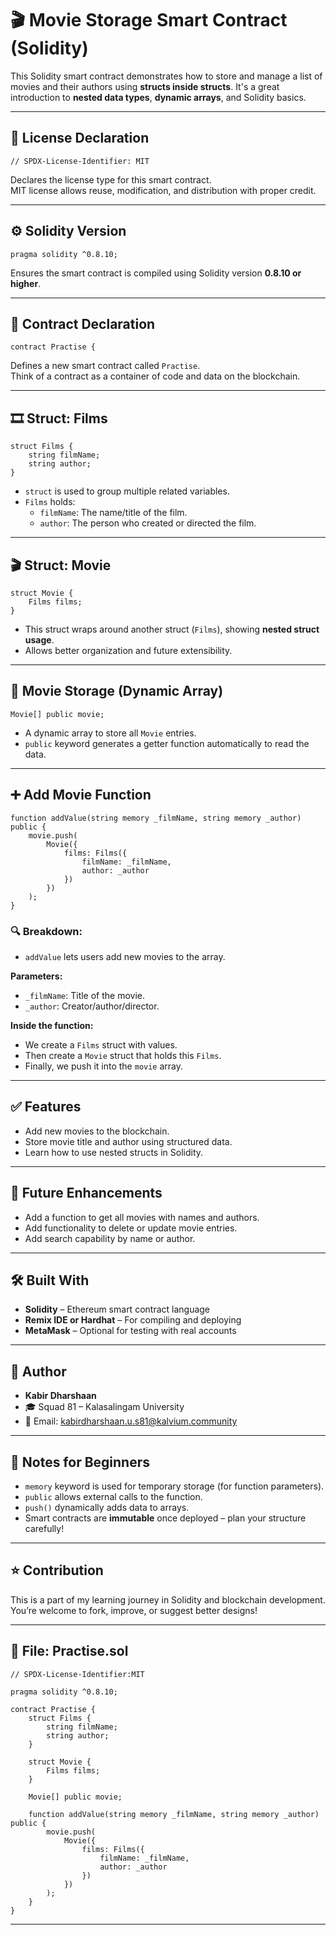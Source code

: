 
# 🎬 Movie Storage Smart Contract (Solidity)

This Solidity smart contract demonstrates how to store and manage a list of movies and their authors using **structs inside structs**. It's a great introduction to **nested data types**, **dynamic arrays**, and Solidity basics.

---

## 📜 License Declaration

```solidity
// SPDX-License-Identifier: MIT
```

Declares the license type for this smart contract.  
MIT license allows reuse, modification, and distribution with proper credit.

---

## ⚙️ Solidity Version

```solidity
pragma solidity ^0.8.10;
```

Ensures the smart contract is compiled using Solidity version **0.8.10 or higher**.

---

## 🧱 Contract Declaration

```solidity
contract Practise {
```

Defines a new smart contract called `Practise`.  
Think of a contract as a container of code and data on the blockchain.

---

## 🎞️ Struct: Films

```solidity
struct Films {
    string filmName;
    string author;
}
```

- `struct` is used to group multiple related variables.  
- `Films` holds:
  - `filmName`: The name/title of the film.  
  - `author`: The person who created or directed the film.

---

## 🎬 Struct: Movie

```solidity
struct Movie {
    Films films;
}
```

- This struct wraps around another struct (`Films`), showing **nested struct usage**.  
- Allows better organization and future extensibility.

---

## 🎥 Movie Storage (Dynamic Array)

```solidity
Movie[] public movie;
```

- A dynamic array to store all `Movie` entries.  
- `public` keyword generates a getter function automatically to read the data.

---

## ➕ Add Movie Function

```solidity
function addValue(string memory _filmName, string memory _author) public {
    movie.push(
        Movie({
            films: Films({
                filmName: _filmName,
                author: _author
            })
        })
    );
}
```

### 🔍 Breakdown:

- `addValue` lets users add new movies to the array.

**Parameters:**

- `_filmName`: Title of the movie.
- `_author`: Creator/author/director.

**Inside the function:**

- We create a `Films` struct with values.  
- Then create a `Movie` struct that holds this `Films`.  
- Finally, we push it into the `movie` array.

---

## ✅ Features

- Add new movies to the blockchain.
- Store movie title and author using structured data.
- Learn how to use nested structs in Solidity.

---

## 🔮 Future Enhancements

- Add a function to get all movies with names and authors.
- Add functionality to delete or update movie entries.
- Add search capability by name or author.

---

## 🛠️ Built With

- **Solidity** – Ethereum smart contract language  
- **Remix IDE or Hardhat** – For compiling and deploying  
- **MetaMask** – Optional for testing with real accounts

---

## 🙌 Author

- **Kabir Dharshaan**
- 🎓 Squad 81 – Kalasalingam University
- 📧 Email: kabirdharshaan.u.s81@kalvium.community

---

## 🧠 Notes for Beginners

- `memory` keyword is used for temporary storage (for function parameters).  
- `public` allows external calls to the function.  
- `push()` dynamically adds data to arrays.  
- Smart contracts are **immutable** once deployed – plan your structure carefully!

---

## ⭐️ Contribution

This is a part of my learning journey in Solidity and blockchain development.  
You’re welcome to fork, improve, or suggest better designs!

---

## 📂 File: Practise.sol

```solidity
// SPDX-License-Identifier:MIT

pragma solidity ^0.8.10;

contract Practise {
    struct Films {
        string filmName;
        string author;
    }

    struct Movie {
        Films films;
    }

    Movie[] public movie;

    function addValue(string memory _filmName, string memory _author) public {
        movie.push(
            Movie({
                films: Films({
                    filmName: _filmName,
                    author: _author
                })
            })
        );
    }
}
```

---
